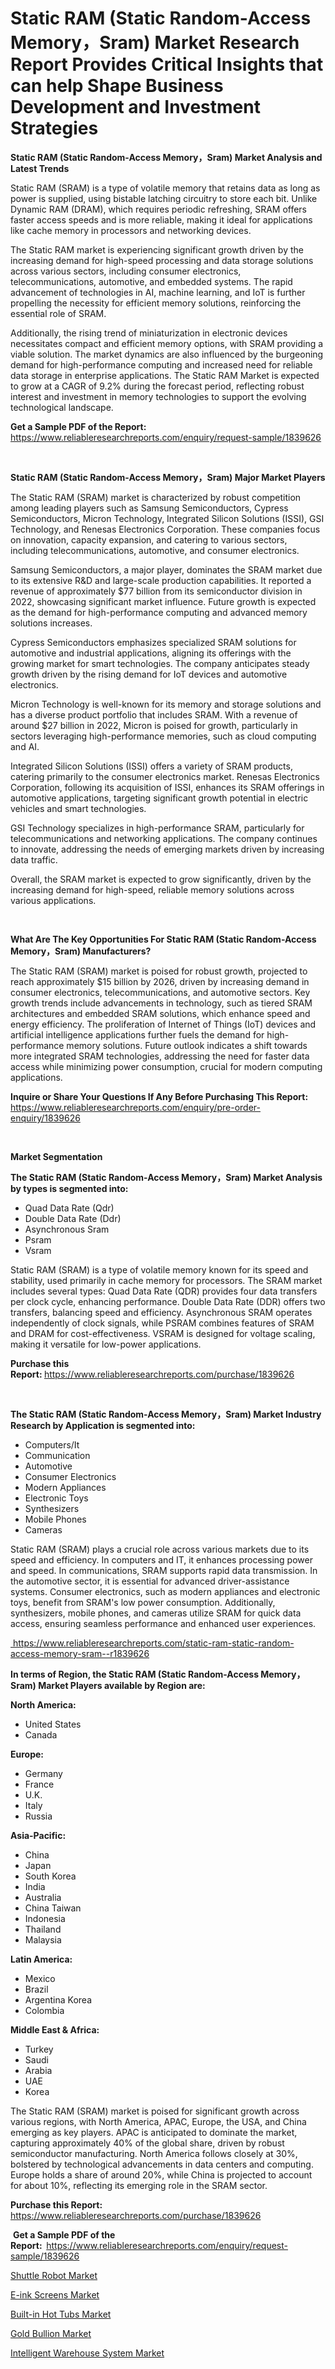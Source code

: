 <p><h1>Static RAM (Static Random-Access Memory，Sram) Market Research Report Provides Critical Insights that can help Shape Business Development and Investment Strategies</h1></p><p><strong>Static RAM (Static Random-Access Memory，Sram) Market Analysis and Latest Trends</strong></p>
<p><p>Static RAM (SRAM) is a type of volatile memory that retains data as long as power is supplied, using bistable latching circuitry to store each bit. Unlike Dynamic RAM (DRAM), which requires periodic refreshing, SRAM offers faster access speeds and is more reliable, making it ideal for applications like cache memory in processors and networking devices.</p><p>The Static RAM market is experiencing significant growth driven by the increasing demand for high-speed processing and data storage solutions across various sectors, including consumer electronics, telecommunications, automotive, and embedded systems. The rapid advancement of technologies in AI, machine learning, and IoT is further propelling the necessity for efficient memory solutions, reinforcing the essential role of SRAM.</p><p>Additionally, the rising trend of miniaturization in electronic devices necessitates compact and efficient memory options, with SRAM providing a viable solution. The market dynamics are also influenced by the burgeoning demand for high-performance computing and increased need for reliable data storage in enterprise applications. The Static RAM Market is expected to grow at a CAGR of 9.2% during the forecast period, reflecting robust interest and investment in memory technologies to support the evolving technological landscape.</p></p>
<p><strong>Get a Sample PDF of the Report:&nbsp;</strong> <a href="https://www.reliableresearchreports.com/enquiry/request-sample/1839626?utm_campaign=115&utm_medium=2&utm_source=Github&utm_content=ia&utm_term=16102024&utm_id=static-ram-static-random-access-memorysram">https://www.reliableresearchreports.com/enquiry/request-sample/1839626</a></p>
<p>&nbsp;</p>
<p><strong>Static RAM (Static Random-Access Memory，Sram) Major Market Players</strong></p>
<p><p>The Static RAM (SRAM) market is characterized by robust competition among leading players such as Samsung Semiconductors, Cypress Semiconductors, Micron Technology, Integrated Silicon Solutions (ISSI), GSI Technology, and Renesas Electronics Corporation. These companies focus on innovation, capacity expansion, and catering to various sectors, including telecommunications, automotive, and consumer electronics.</p><p>Samsung Semiconductors, a major player, dominates the SRAM market due to its extensive R&D and large-scale production capabilities. It reported a revenue of approximately $77 billion from its semiconductor division in 2022, showcasing significant market influence. Future growth is expected as the demand for high-performance computing and advanced memory solutions increases.</p><p>Cypress Semiconductors emphasizes specialized SRAM solutions for automotive and industrial applications, aligning its offerings with the growing market for smart technologies. The company anticipates steady growth driven by the rising demand for IoT devices and automotive electronics.</p><p>Micron Technology is well-known for its memory and storage solutions and has a diverse product portfolio that includes SRAM. With a revenue of around $27 billion in 2022, Micron is poised for growth, particularly in sectors leveraging high-performance memories, such as cloud computing and AI.</p><p>Integrated Silicon Solutions (ISSI) offers a variety of SRAM products, catering primarily to the consumer electronics market. Renesas Electronics Corporation, following its acquisition of ISSI, enhances its SRAM offerings in automotive applications, targeting significant growth potential in electric vehicles and smart technologies.</p><p>GSI Technology specializes in high-performance SRAM, particularly for telecommunications and networking applications. The company continues to innovate, addressing the needs of emerging markets driven by increasing data traffic.</p><p>Overall, the SRAM market is expected to grow significantly, driven by the increasing demand for high-speed, reliable memory solutions across various applications.</p></p>
<p>&nbsp;</p>
<p><strong>What Are The Key Opportunities For Static RAM (Static Random-Access Memory，Sram) Manufacturers?</strong></p>
<p><p>The Static RAM (SRAM) market is poised for robust growth, projected to reach approximately $15 billion by 2026, driven by increasing demand in consumer electronics, telecommunications, and automotive sectors. Key growth trends include advancements in technology, such as tiered SRAM architectures and embedded SRAM solutions, which enhance speed and energy efficiency. The proliferation of Internet of Things (IoT) devices and artificial intelligence applications further fuels the demand for high-performance memory solutions. Future outlook indicates a shift towards more integrated SRAM technologies, addressing the need for faster data access while minimizing power consumption, crucial for modern computing applications.</p></p>
<p><strong>Inquire or Share Your Questions If Any Before Purchasing This Report:</strong> <a href="https://www.reliableresearchreports.com/enquiry/pre-order-enquiry/1839626?utm_campaign=115&utm_medium=2&utm_source=Github&utm_content=ia&utm_term=16102024&utm_id=static-ram-static-random-access-memorysram">https://www.reliableresearchreports.com/enquiry/pre-order-enquiry/1839626</a></p>
<p>&nbsp;</p>
<p><strong>Market Segmentation</strong></p>
<p><strong>The Static RAM (Static Random-Access Memory，Sram) Market Analysis by types is segmented into:</strong></p>
<p><ul><li>Quad Data Rate (Qdr)</li><li>Double Data Rate (Ddr)</li><li>Asynchronous Sram</li><li>Psram</li><li>Vsram</li></ul></p>
<p><p>Static RAM (SRAM) is a type of volatile memory known for its speed and stability, used primarily in cache memory for processors. The SRAM market includes several types: Quad Data Rate (QDR) provides four data transfers per clock cycle, enhancing performance. Double Data Rate (DDR) offers two transfers, balancing speed and efficiency. Asynchronous SRAM operates independently of clock signals, while PSRAM combines features of SRAM and DRAM for cost-effectiveness. VSRAM is designed for voltage scaling, making it versatile for low-power applications.</p></p>
<p><strong>Purchase this Report:&nbsp;</strong><a href="https://www.reliableresearchreports.com/purchase/1839626?utm_campaign=115&utm_medium=2&utm_source=Github&utm_content=ia&utm_term=16102024&utm_id=static-ram-static-random-access-memorysram">https://www.reliableresearchreports.com/purchase/1839626</a></p>
<p>&nbsp;</p>
<p><strong>The Static RAM (Static Random-Access Memory，Sram) Market Industry Research by Application is segmented into:</strong></p>
<p><ul><li>Computers/It</li><li>Communication</li><li>Automotive</li><li>Consumer Electronics</li><li>Modern Appliances</li><li>Electronic Toys</li><li>Synthesizers</li><li>Mobile Phones</li><li>Cameras</li></ul></p>
<p><p>Static RAM (SRAM) plays a crucial role across various markets due to its speed and efficiency. In computers and IT, it enhances processing power and speed. In communications, SRAM supports rapid data transmission. In the automotive sector, it is essential for advanced driver-assistance systems. Consumer electronics, such as modern appliances and electronic toys, benefit from SRAM's low power consumption. Additionally, synthesizers, mobile phones, and cameras utilize SRAM for quick data access, ensuring seamless performance and enhanced user experiences.</p></p>
<p><a href="https://www.reliableresearchreports.com/static-ram-static-random-access-memory-sram--r1839626?utm_campaign=115&utm_medium=2&utm_source=Github&utm_content=ia&utm_term=16102024&utm_id=static-ram-static-random-access-memorysram">&nbsp;https://www.reliableresearchreports.com/static-ram-static-random-access-memory-sram--r1839626</a></p>
<p><strong>In terms of Region, the Static RAM (Static Random-Access Memory，Sram) Market Players available by Region are:</strong></p>
<p>
    <p> <strong> North America: </strong>
        <ul>
            <li>United States</li>
            <li>Canada</li>
        </ul>
        </p> 
    <p> <strong> Europe: </strong>
        <ul>
            <li>Germany</li>
            <li>France</li>
            <li>U.K.</li>
            <li>Italy</li>
            <li>Russia</li>
        </ul>
        </p> 
    <p> <strong> Asia-Pacific: </strong>
        <ul>
            <li>China</li>
            <li>Japan</li>
            <li>South Korea</li>
            <li>India</li>
            <li>Australia</li>
            <li>China Taiwan</li>
            <li>Indonesia</li>
            <li>Thailand</li>
            <li>Malaysia</li>
        </ul>
        </p> 
    <p> <strong> Latin America: </strong>
        <ul>
            <li>Mexico</li>
            <li>Brazil</li>
            <li>Argentina Korea</li>
            <li>Colombia</li>
        </ul>
        </p> 
    <p> <strong> Middle East & Africa: </strong>
        <ul>
            <li>Turkey</li>
            <li>Saudi</li>
            <li>Arabia</li>
            <li>UAE</li>
            <li>Korea</li>
        </ul>
    </p>
    </p>
<p><p>The Static RAM (SRAM) market is poised for significant growth across various regions, with North America, APAC, Europe, the USA, and China emerging as key players. APAC is anticipated to dominate the market, capturing approximately 40% of the global share, driven by robust semiconductor manufacturing. North America follows closely at 30%, bolstered by technological advancements in data centers and computing. Europe holds a share of around 20%, while China is projected to account for about 10%, reflecting its emerging role in the SRAM sector.</p></p>
<p><strong>Purchase this Report: </strong><a href="https://www.reliableresearchreports.com/purchase/1839626?utm_campaign=115&utm_medium=2&utm_source=Github&utm_content=ia&utm_term=16102024&utm_id=static-ram-static-random-access-memorysram">https://www.reliableresearchreports.com/purchase/1839626</a></p>
<p>&nbsp;<strong>Get a Sample PDF of the Report:&nbsp;&nbsp;</strong><a href="https://www.reliableresearchreports.com/enquiry/request-sample/1839626?utm_campaign=115&utm_medium=2&utm_source=Github&utm_content=ia&utm_term=16102024&utm_id=static-ram-static-random-access-memorysram">https://www.reliableresearchreports.com/enquiry/request-sample/1839626</a></p>
<p><strong></strong></p>
<p><p><a href="https://issuu.com/reportprime-2/docs/shuttle-robot-market-size-2030.pptx_1534286e4b64c5?utm_campaign=115&utm_medium=2&utm_source=Github&utm_content=ia&utm_term=16102024&utm_id=static-ram-static-random-access-memorysram">Shuttle Robot Market</a></p><p><a href="https://github.com/AlbertGonzalez266/Market-Research-Report-List-1/blob/main/e-ink-screens-market.md?utm_campaign=115&utm_medium=2&utm_source=Github&utm_content=ia&utm_term=16102024&utm_id=static-ram-static-random-access-memorysram">E-ink Screens Market</a></p><p><a href="https://github.com/BesaLoshi2000/Market-Research-Report-List-1/blob/main/built-in-hot-tubs-market.md?utm_campaign=115&utm_medium=2&utm_source=Github&utm_content=ia&utm_term=16102024&utm_id=static-ram-static-random-access-memorysram">Built-in Hot Tubs Market</a></p><p><a href="https://www.linkedin.com/pulse/gold-bullion-market-trends-strategic-insights-2024-cojtc?utm_campaign=115&utm_medium=2&utm_source=Github&utm_content=ia&utm_term=16102024&utm_id=static-ram-static-random-access-memorysram">Gold Bullion Market</a></p><p><a href="https://issuu.com/reportprime-2/docs/intelligent-warehouse-system-market_36abdcdb75e78f?utm_campaign=115&utm_medium=2&utm_source=Github&utm_content=ia&utm_term=16102024&utm_id=static-ram-static-random-access-memorysram">Intelligent Warehouse System Market</a></p></p>